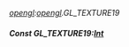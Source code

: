_[opengl](../../modules/opengl/opengl-module.md):[opengl](../../modules/opengl/opengl-module.md).GL\_TEXTURE19_
##### Const GL\_TEXTURE19:[Int](../../modules/wonkey/wonkey-types-int.md)
